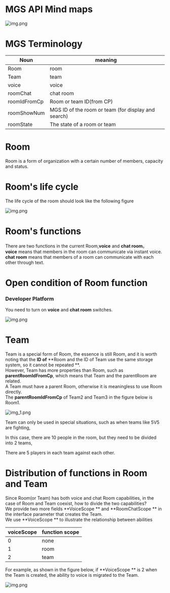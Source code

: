 # MGS API Mind maps
![img.png](https://cdn.233xyx.com/1617110054459_929.png)

# MGS Terminology

| Noun         | meaning                                             |
| ------------ | --------------------------------------------------- |
| Room         | room                                                |
| Team         | team                                                |
| voice        | voice                                               |
| roomChat     | chat room                                           |
| roomIdFromCp | Room or team ID(from CP)                            |
| roomShowNum  | MGS ID of the room or team (for display and search) |
| roomState    | The state of a room or team                         |

# Room
Room is a form of organization with a certain number of members, capacity and status.

# Room's life cycle
The life cycle of the room should look like the following figure

![img.png](https://cdn.233xyx.com/1617110054581_242.png)

# Room's functions
There are two functions in the current Room,**voice** and **chat room**。  
**voice** means that members in the room can communicate via instant voice.  
**chat room** means that members of a room can communicate with each other through text.

# Open condition of Room function
### Developer Platform
You need to turn on **voice** and **chat room** switches.  

![img.png](https://cdn.233xyx.com/1617260038777_500.jpg)


# Team

Team is a special form of Room, the essence is still Room, and it is worth noting that the **ID of** **Room and the ID of Team use the same storage system, so it cannot be repeated **.  
However, Team has more properties than Room, such as **parentRoomIdFromCp**, which means that Team and the parentRoom are related.  
A Team must have a parent Room, otherwise it is meaningless to use Room directly.  
The **parentRoomIdFromCp** of Team2 and Team3 in the figure below is Room1.

![img_1.png](https://cdn.233xyx.com/1617110054915_502.png)

Team can only be used in special situations, such as when teams like 5V5 are fighting,

In this case, there are 10 people in the room, but they need to be divided into 2 teams,

There are 5 players in each team against each other.

# Distribution of functions in Room and Team
Since Room(or Team) has both voice and chat Room capabilities, in the case of Room and Team coexist, how to divide the two capabilities?  
We provide two more fields **VoiceScope ** and **RoomChatScope ** in the interface parameter that creates the Team.  
We use **VoiceScope ** to illustrate the relationship between abilities

| voiceScope | function scope |
| ---------- | -------------- |
| 0          | none           |
| 1          | room           |
| 2          | team           |

For example, as shown in the figure below, if **VoiceScope ** is 2 when the Team is created, the ability to voice is migrated to the Team.

![img.png](https://cdn.233xyx.com/1617260038981_327.png)




